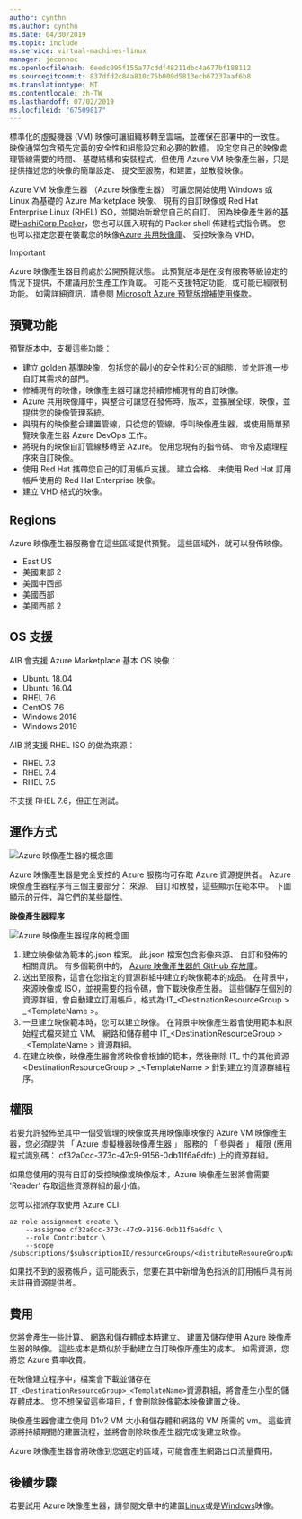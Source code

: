 ```yaml
---
author: cynthn
ms.author: cynthn
ms.date: 04/30/2019
ms.topic: include
ms.service: virtual-machines-linux
manager: jeconnoc
ms.openlocfilehash: 6eedc095f155a77cddf48211dbc4a677bf188112
ms.sourcegitcommit: 837dfd2c84a810c75b009d5813ecb67237aaf6b8
ms.translationtype: MT
ms.contentlocale: zh-TW
ms.lasthandoff: 07/02/2019
ms.locfileid: "67509817"
---
```

標準化的虛擬機器 (VM) 映像可讓組織移轉至雲端，並確保在部署中的一致性。 映像通常包含預先定義的安全性和組態設定和必要的軟體。 設定您自己的映像處理管線需要的時間、 基礎結構和安裝程式，但使用 Azure VM 映像產生器，只是提供描述您的映像的簡單設定、 提交至服務，和建置，並散發映像。
 
Azure VM 映像產生器 （Azure 映像產生器） 可讓您開始使用 Windows 或 Linux 為基礎的 Azure Marketplace 映像、 現有的自訂映像或 Red Hat Enterprise Linux (RHEL) ISO，並開始新增您自己的自訂。 因為映像產生器的基礎[HashiCorp Packer](https://packer.io/)，您也可以匯入現有的 Packer shell 佈建程式指令碼。 您也可以指定您要在裝載您的映像[Azure 共用映像庫](https://docs.microsoft.com/azure/virtual-machines/windows/shared-image-galleries)、 受控映像為 VHD。

> [!IMPORTANT]
> Azure 映像產生器目前處於公開預覽狀態。
> 此預覽版本是在沒有服務等級協定的情況下提供，不建議用於生產工作負載。 可能不支援特定功能，或可能已經限制功能。 如需詳細資訊，請參閱 [Microsoft Azure 預覽版增補使用條款](https://azure.microsoft.com/support/legal/preview-supplemental-terms/)。

## <a name="preview-features"></a>預覽功能

預覽版本中，支援這些功能：

- 建立 golden 基準映像，包括您的最小的安全性和公司的組態，並允許進一步自訂其需求的部門。
- 修補現有的映像，映像產生器可讓您持續修補現有的自訂映像。
- Azure 共用映像庫中，與整合可讓您在發佈時，版本，並擴展全球，映像，並提供您的映像管理系統。
- 與現有的映像整合建置管線，只從您的管線，呼叫映像產生器，或使用簡單預覽映像產生器 Azure DevOps 工作。
- 將現有的映像自訂管線移轉至 Azure。 使用您現有的指令碼、 命令及處理程序來自訂映像。
- 使用 Red Hat 攜帶您自己的訂用帳戶支援。 建立合格、 未使用 Red Hat 訂用帳戶使用的 Red Hat Enterprise 映像。
- 建立 VHD 格式的映像。
 

## <a name="regions"></a>Regions
Azure 映像產生器服務會在這些區域提供預覽。 這些區域外，就可以發佈映像。
- East US
- 美國東部 2
- 美國中西部
- 美國西部
- 美國西部 2

## <a name="os-support"></a>OS 支援
AIB 會支援 Azure Marketplace 基本 OS 映像：
- Ubuntu 18.04
- Ubuntu 16.04
- RHEL 7.6
- CentOS 7.6
- Windows 2016
- Windows 2019

AIB 將支援 RHEL ISO 的做為來源：
- RHEL 7.3
- RHEL 7.4
- RHEL 7.5

不支援 RHEL 7.6，但正在測試。

## <a name="how-it-works"></a>運作方式


![Azure 映像產生器的概念圖](./media/virtual-machines-image-builder-overview/image-builder.png)

Azure 映像產生器是完全受控的 Azure 服務均可存取 Azure 資源提供者。 Azure 映像產生器程序有三個主要部分： 來源、 自訂和散發，這些顯示在範本中。 下圖顯示的元件，與它們的某些屬性。 
 


**映像產生器程序** 

![Azure 映像產生器程序的概念圖](./media/virtual-machines-image-builder-overview/image-builder-process.png)

1. 建立映像做為範本的.json 檔案。 此.json 檔案包含影像來源、 自訂和發佈的相關資訊。 有多個範例中的， [Azure 映像產生器的 GitHub 存放庫](https://github.com/danielsollondon/azvmimagebuilder/tree/master/quickquickstarts)。
1. 送出至服務，這會在您指定的資源群組中建立的映像範本的成品。 在背景中，來源映像或 ISO，並視需要的指令碼，會下載映像產生器。 這些儲存在個別的資源群組，會自動建立訂用帳戶，格式為:IT_\<DestinationResourceGroup > _\<TemplateName >。 
1. 一旦建立映像範本時，您可以建立映像。 在背景中映像產生器會使用範本和原始程式檔來建立 VM、 網路和儲存體中 IT_\<DestinationResourceGroup > _\<TemplateName > 資源群組。
1. 在建立映像，映像產生器會將映像會根據的範本，然後刪除 IT_ 中的其他資源\<DestinationResourceGroup > _\<TemplateName > 針對建立的資源群組程序。


## <a name="permissions"></a>權限

若要允許發佈至其中一個受管理的映像或共用映像庫映像的 Azure VM 映像產生器，您必須提供 「 Azure 虛擬機器映像產生器 」 服務的 「 參與者 」 權限 (應用程式識別碼： cf32a0cc-373c-47c9-9156-0db11f6a6dfc) 上的資源群組。 

如果您使用的現有自訂的受控映像或映像版本，Azure 映像產生器將會需要 'Reader' 存取這些資源群組的最小值。

您可以指派存取使用 Azure CLI:

```azurecli-interactive
az role assignment create \
    --assignee cf32a0cc-373c-47c9-9156-0db11f6a6dfc \
    --role Contributor \
    --scope /subscriptions/$subscriptionID/resourceGroups/<distributeResoureGroupName>
```

如果找不到的服務帳戶，這可能表示，您要在其中新增角色指派的訂用帳戶具有尚未註冊資源提供者。


## <a name="costs"></a>費用
您將會產生一些計算、 網路和儲存體成本時建立、 建置及儲存使用 Azure 映像產生器的映像。 這些成本是類似於手動建立自訂映像所產生的成本。 如需資源，您將您 Azure 費率收費。 

在映像建立程序中，檔案會下載並儲存在`IT_<DestinationResourceGroup>_<TemplateName>`資源群組，將會產生小型的儲存體成本。 您不想保留這些項目，f 會刪除映像範本映像建置之後。
 
映像產生器會建立使用 D1v2 VM 大小和儲存體和網路的 VM 所需的 vm。 這些資源將持續期間的建置流程，並將會刪除映像產生器完成後建立映像。 
 
Azure 映像產生器會將映像到您選定的區域，可能會產生網路出口流量費用。
 
## <a name="next-steps"></a>後續步驟 
 
若要試用 Azure 映像產生器，請參閱文章中的建置[Linux](../articles/virtual-machines/linux/image-builder.md)或是[Windows](../articles/virtual-machines/windows/image-builder.md)映像。
 
 
